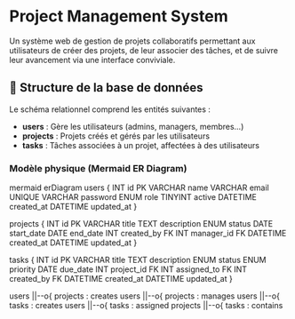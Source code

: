 # Project Management System

Un système web de gestion de projets collaboratifs permettant aux utilisateurs de créer des projets, de leur associer des tâches, et de suivre leur avancement via une interface conviviale.

## 🧱 Structure de la base de données

Le schéma relationnel comprend les entités suivantes :

- **users** : Gère les utilisateurs (admins, managers, membres…)
- **projects** : Projets créés et gérés par les utilisateurs
- **tasks** : Tâches associées à un projet, affectées à des utilisateurs

### Modèle physique (Mermaid ER Diagram)

mermaid
erDiagram
    users {
        INT id PK
        VARCHAR name
        VARCHAR email UNIQUE
        VARCHAR password
        ENUM role
        TINYINT active
        DATETIME created_at
        DATETIME updated_at
    }

  projects {
        INT id PK
        VARCHAR title
        TEXT description
        ENUM status
        DATE start_date
        DATE end_date
        INT created_by FK
        INT manager_id FK
        DATETIME created_at
        DATETIME updated_at
    }

  tasks {
        INT id PK
        VARCHAR title
        TEXT description
        ENUM status
        ENUM priority
        DATE due_date
        INT project_id FK
        INT assigned_to FK
        INT created_by FK
        DATETIME created_at
        DATETIME updated_at
    }

users ||--o{ projects : creates
  users ||--o{ projects : manages
 users ||--o{ tasks : creates
 users ||--o{ tasks : assigned
projects ||--o{ tasks : contains

